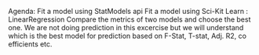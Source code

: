 Agenda:
Fit a model using StatModels api 
Fit a model using Sci-Kit Learn : LinearRegression
Compare the metrics of two models and choose the best one.
We are not doing prediction in this excercise but we will understand which is the best model for prediction based on F-Stat, T-stat, Adj. R2, co efficients etc.
